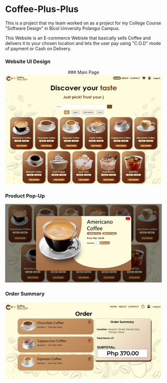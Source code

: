 # Coffee-Plus-Plus

This is a project that my team worked on as a project for my College Course "Software Design" in Bicol University Polangui Campus. 

This Website is an E-commerce Webiste that basically sells Coffee and delivers it to your chosen location and lets the user pay using "C.O.D" mode of payment or Cash on Delivery.

### Website UI Design


<div align="center">
  ### Main Page
  <img src="Documents and Documentation/WEB DESIGN/Main_Page.png" width="550px">
</div>

### Product Pop-Up
<div align="center">
  <img src="Documents and Documentation/WEB DESIGN/Product_Picked.png" width="550px">
</div>

### Order Summary
<div align="center">
  <img align="center" src="Documents and Documentation/WEB DESIGN/Order_Summary.png" width="550px">
</div>
